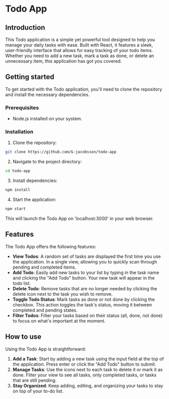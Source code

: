 # Todo App

## Introduction

This Todo application is a simple yet powerful tool designed to help you manage your daily tasks with ease. Built with React, it features a sleek, user-friendly interface that allows for easy tracking of your todo items. Whether you need to add a new task, mark a task as done, or delete an unnecessary item, this application has got you covered.

## Getting started

To get started with the Todo application, you'll need to clone the repository and install the necessary dependencies.

### Prerequisites

- Node.js installed on your system.

### Installation

1. Clone the repository:

```bash
git clone https://github.com/G-jacobsson/todo-app
```

2. Navigate to the project directory:

```bash
cd todo-app
```

3. Install dependencies:

```bash
npm install
```

4. Start the application:

```bash
npm start
```

This will launch the Todo App on 'localhost:3000' in your web browser.

## Features

The Todo App offers the following features:

- **View Todos**: A random set of tasks are displayed the first time you use the application. In a single view, allowing you to quickly scan through pending and completed items.
- **Add Todo**: Easily add new tasks to your list by typing in the task name and clicking the "Add Todo" button. Your new task will appear in the todo list.
- **Delete Todo**: Remove tasks that are no longer needed by clicking the delete icon next to the task you wish to remove.
- **Toggle Todo Status**: Mark tasks as done or not done by clicking the checkbox. This action toggles the task's status, moving it between completed and pending states.
- **Filter Todos**: Filter your tasks based on their status (all, done, not done) to focus on what's important at the moment.

## How to use

Using the Todo App is straightforward:

1. **Add a Task**: Start by adding a new task using the input field at the top of the application. Press enter or click the "Add Todo" button to submit.
2. **Manage Tasks**: Use the icons next to each task to delete it or mark it as done. Filter your view to see all tasks, only completed tasks, or tasks that are still pending.
3. **Stay Organized**: Keep adding, editing, and organizing your tasks to stay on top of your to-do list.
